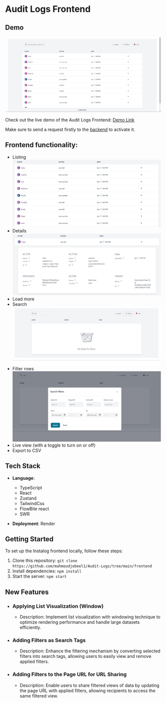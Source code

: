 # Audit Logs Frontend

## Demo

![App](./images/app.png)

Check out the live demo of the Audit Logs Frontend: [Demo Link](https://audit-logs-frontend.onrender.com)

Make sure to send a request firstly to the [backend](https://audit-logs-backend.onrender.com) to activate it.

## Frontend functionality:
- Listing 
![Listing](./images/listing.png)
- Details
![Details](./images/details.png)
- Load more
- Search
![Search](./images/search.png)
- Filter rows
![Filters](./images/filters.png)
- Live view (with a toggle to turn on or off)
- Export to CSV

## Tech Stack

- **Language**: 
    - TypeScript
    - React
    - Zustand
    - TailwindCss
    - FlowBite react
    - SWR

- **Deployment**: Render

## Getting Started

To set up the Instalog frontend locally, follow these steps:

1. Clone this repository: `git clone https://github.com/mahmoudjobeel1/Audit-Logs/tree/main/frontend`
2. Install dependencies: `npm install`
3. Start the server: `npm start`

## New Features
- ### Applying List Visualization (Window)
    - Description: Implement list visualization with windowing technique to optimize rendering performance and handle large datasets efficiently.

- ### Adding Filters as Search Tags
    - Description: Enhance the filtering mechanism by converting selected filters into search tags, allowing users to easily view and remove applied filters.

- ### Adding Filters to the Page URL for URL Sharing
    - Description: Enable users to share filtered views of data by updating the page URL with applied filters, allowing recipients to access the same filtered view.


